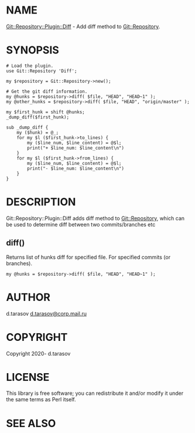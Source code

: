 # NAME

[Git::Repository::Plugin::Diff](https://metacpan.org/pod/Git::Repository::Plugin::Diff) - Add diff method to [Git::Repository](https://metacpan.org/pod/Git%3A%3ARepository).

# SYNOPSIS

    # Load the plugin.
    use Git::Repository 'Diff';

    my $repository = Git::Repository->new();

    # Get the git diff information.
    my @hunks = $repository->diff( $file, "HEAD", "HEAD~1" );
    my @other_hunks = $repository->diff( $file, "HEAD", "origin/master" );

    my $first_hunk = shift @hunks;
    _dump_diff($first_hunk);

    sub _dump_diff {
        my ($hunk) = @_;
        for my $l ($first_hunk->to_lines) {
            my ($line_num, $line_content) = @$l;
            print("+ $line_num: $line_content\n")
        }
        for my $l ($first_hunk->from_lines) {
            my ($line_num, $line_content) = @$l;
            print("- $line_num: $line_content\n")
        }
    }

# DESCRIPTION

Git::Repository::Plugin::Diff adds diff method to [Git::Repository](https://metacpan.org/pod/Git%3A%3ARepository), which can be
used to determine diff between two commits/branches etc

## diff()

Returns list of hunks diff for specified file. For specified commits (or branches).

    my @hunks = $repository->diff( $file, "HEAD", "HEAD~1" );

# AUTHOR

d.tarasov <d.tarasov@corp.mail.ru>

# COPYRIGHT

Copyright 2020- d.tarasov

# LICENSE

This library is free software; you can redistribute it and/or modify
it under the same terms as Perl itself.

# SEE ALSO
